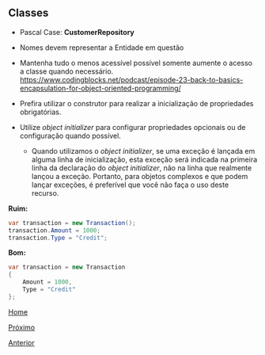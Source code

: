 ## Classes

- Pascal Case: **CustomerRepository**

- Nomes devem representar a Entidade em questão

- Mantenha tudo o menos acessível possível somente aumente o acesso a classe quando necessário.
	https://www.codingblocks.net/podcast/episode-23-back-to-basics-encapsulation-for-object-oriented-programming/

- Prefira utilizar o construtor para realizar a inicialização de propriedades obrigatórias.

- Utilize _object initializer_ para configurar propriedades opcionais ou de configuração quando possível.
    - Quando utilizamos o _object initializer_, se uma exceção é lançada em alguma linha de inicialização, esta exceção será indicada na primeira linha da declaração do _object initializer_, não na linha que realmente lançou a exceção. Portanto, para objetos complexos e que podem lançar exceções, é preferível que você não faça o uso deste recurso.

**Ruim:**
```csharp
var transaction = new Transaction();
transaction.Amount = 1000;
transaction.Type = "Credit";
```

**Bom:**
```csharp
var transaction = new Transaction
{
    Amount = 1000,
    Type = "Credit"
};
```

[Home](https://github.com/Cappta/best-practices)

[Próximo](https://github.com/Cappta/best-practices/blob/master/codingGuidelines/Methods.md)

[Anterior](https://github.com/Cappta/best-practices/blob/master/codingGuidelines/Solution.md)